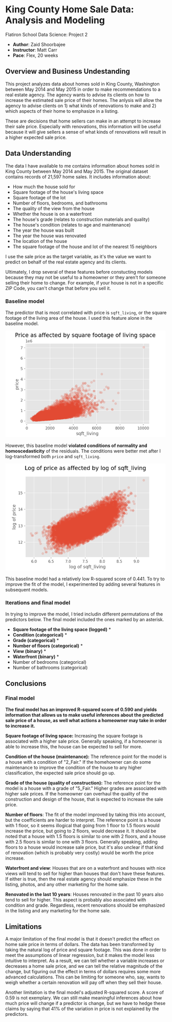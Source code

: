 # King County Home Sale Data: Analysis and Modeling
Flatiron School Data Science: Project 2
- **Author**: Zaid Shoorbajee
- **Instructor**: Matt Carr
- **Pace**: Flex, 20 weeks

## Overview and Business Undestanding

This project analyzes data about homes sold in King County, Washington between May 2014 and May 2015 in order to make recommendations to a real estate agency. The agency wants to advise its clients on how to increase the estimated sale price of their homes. The anlysis will allow the agency to advise clients on 1) what kinds of renovations to make and 2) which aspects of their home to emphasize in a listing.

These are decisions that home sellers can make in an attempt to increase their sale price. Especially with renovations, this information will be useful because it will give sellers a sense of what kinds of renovations will result in a higher expected sale price.

## Data Understanding

The data I have available to me contains information about homes sold in King County between May 2014 and May 2015. The original dataset contains records of 21,597 home sales. It includes information about:
* How much the house sold for
* Square footage of the house's living space
* Square footage of the lot
* Number of floors, bedrooms, and bathrooms
* The quality of the view from the house
* Whether the house is on a waterfront
* The house's grade (relates to construction materials and quality)
* The house's condition (relates to age and maintenance)
* The year the house was built
* The year the house was renovated
* The location of the house
* The square footage of the house and lot of the nearest 15 neighbors

I use the sale price as the target variable, as it's the value we want to predict on behalf of the real estate agency and its clients.

Ultimately, I drop several of these features before constucting models because they may not be useful to a homeowner or they aren't for someone selling their home to change. For example, if your house is not in a specific ZIP Code, you can't change that before you sell it.

### Baseline model

The predictor that is most correlated with price is `sqft_living`, or the square footage of the living area of the house. I used this feature alone in the baseline model.

<img src="./images/price_sqft.png" width="500" alt="Price as affected by square footage of living space">

However, this baseline model **violated conditions of normality and homoscedasticity** of the residuals. The conditions were better met after I log-transformed both `price` and `sqft_living`.

<img src="./images/log_baseline.png" width="500" alt="Scatter plot of logged price and sqft_living">

This baseline model had a relatively low R-squared score of 0.441. To try to improve the fit of the model, I experimented by adding several features in subsequent models.

### Iterations and final model

In trying to improve the model, I tried includin different permutations of the predictors below. The final model included the ones marked by an asterisk.
* **Square footage of the living space (logged)** *
* **Condition (categorical)** * 
* **Grade (categorical)** *
* **Number of floors (categorical)** *
* **View (binary)** *
* **Waterfront (binary)** * 
* Number of bedrooms (categorical)
* Number of bathrooms (categorical)

## Conclusions
### Final model
**The final model has an improved R-squared score of 0.590 and yields information that allows us to make useful inferences about the predicted sale price of a house, as well what actions a homeowner may take in order to increase it.**

**Square footage of living space:** Increasing the square footage is associated with a higher sale price. Generally speaking, if a homeowner is able to increase this, the house can be expected to sell for more.

**Condition of the house (maintenance):** The reference point for the model is a house with a condition of "2_Fair." If the homehowner can do some maintenance to improve the condition of the house to any higher classification, the expected sale price should go up.

**Grade of the house (quality of construction):** The reference point for the model is a house with a grade of "5_Fair." Higher grades are associated with higher sale prices. If the homeowner can overhaul the quality of the construction and design of the house, that is expected to increase the sale price.

**Number of floors**: The fit of the model improved by taking this into account, but the coefficients are harder to interpret. The reference point is a house with 1 floor, so it seems illogical that going from 1 floor to 1.5 floors would increase the price, but going to 2 floors, would decrease it. It should be noted that a house with 1.5 floors is similar to one with 2 floors, and a house with 2.5 floors is similar to one with 3 floors. Generally speaking, adding floors to a house would increase sale price, but it's also unclear if that kind of renovation (which is probably very costly) would be worth the price increase.

**Waterfront and view**: Houses that are on a waterfront and houses with nice views will tend to sell for higher than houses that don't have these features. If either is true, then the real estate agency should emphasize these in the listing, photos, and any other marketing for the home sale.

**Renovated in the last 10 years**: Houses renovated in the past 10 years also tend to sell for higher. This aspect is probably also associated with condition and grade. Regardless, recent renovations should be emphasized in the listing and any marketing for the home sale.

## Limitations

A major limitation of the final model is that it doesn't predict the effect on home sale price in terms of dollars. The data has been transformed by taking the natural log of price and square footage. This was done in order to meet the assumptions of linear regression, but it makes the model less intuitive to interpret. As a result, we can tell whether a variable increases or decreases a home sale price, and we can tell the relative magnitude of the change, but figuring out the effect in terms of dollars requires some more advanced calculations. This can be limiting for someone who, say, wants to weigh whether a certain renovation will pay off when they sell their house. 

Another limitation is the final model's adjusted R-squared score. A score of 0.59 is not exemplary. We can still make meaningful inferences about how much price will change if a predictor is change, but we have to hedge these claims by saying that 41% of the variation in price is not explained by the predictors.
